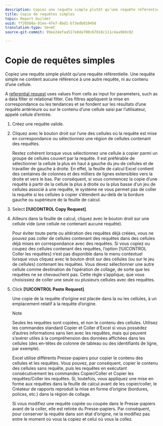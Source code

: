```yaml
---
description: Copiez une requête simple plutôt qu’une requête référentielle. Une requête simple ne contient aucune référence à une autre requête, ni au contenu d’une cellule.
title: Copie de requêtes simples
topic: Report builder
uuid: ff20560a-01ee-47e7-8bd1-b73edb010456
translation-type: tm+mt
source-git-commit: 99ee24efaa517e8da700c67818c111c4aa90dc02

---
```



# Copie de requêtes simples

Copiez une requête simple plutôt qu’une requête référentielle. Une requête simple ne contient aucune référence à une autre requête, ni au contenu d’une cellule.

A [referential request](/help/analyze/report-builder/manage-requests/c-copy-requests/t-copy-referential-requests.md) uses values from cells as input for parameters, such as a data filter or relational filter. Ces filtres appliquent la mise en correspondance ou les tendances et se fondent sur les résultats d’une requête antérieure ou sur le contenu d’une cellule saisi par l’utilisateur, appelé cellule d’entrée. 
1. Créez une requête valide.
1. Cliquez avec le bouton droit sur l’une des cellules où la requête est mise en correspondance ou sélectionnez une région de cellules contenant des requêtes.

   Restez cohérent lorsque vous sélectionnez une cellule à copier parmi un groupe de cellules couvert par la requête. Il est préférable de sélectionner la cellule la plus en haut à gauche du jeu de cellules et de travailler de gauche à droite. En effet, la feuille de calcul Excel contient des centaines de colonnes et des milliers de lignes extensibles vers la droite et vers le bas. Par conséquent, si vous commencez la copie d’une requête à partir de la cellule la plus à droite ou la plus basse d’un jeu de cellules associé à une requête, le système ne vous permet pas de coller la requête si les cellules à copier s’étendent au-delà de la bordure gauche ou supérieure de la feuille de calcul.
1. Select **[!UICONTROL Copy Request]**.
1. Ailleurs dans la feuille de calcul, cliquez avec le bouton droit sur une cellule vide (une cellule ne contenant aucune requête).

   Pour éviter toute perte ou altération des requêtes déjà créées, vous ne pouvez pas coller de cellules contenant des requêtes dans des cellules déjà mises en correspondance avec des requêtes. Si vous copiez ou coupez des cellules contenant des requêtes, l’option [!UICONTROL Coller les requêtes] n’est pas disponible dans le menu contextuel lorsque vous cliquez avec le bouton droit sur des cellules (ou sur le jeu de cellules) contenant les requêtes. Vous devez sélectionner une autre cellule comme destination de l’opération de collage, de sorte que les requêtes ne se chevauchent pas. Cette règle s’applique, que vous choisissiez de coller une seule ou plusieurs cellules avec des requêtes.
1. Click **[!UICONTROL Paste Request]**.

   Une copie de la requête d’origine est placée dans la ou les cellules, à un emplacement relatif à la requête d’origine.

   >[!NOTE]
   >
   >Seules les requêtes sont copiées, et non le contenu des cellules. Utilisez les commandes standard Copier et Coller d’Excel si vous possédez d’autres informations sans lien avec les requêtes, mais qui peuvent s’avérer utiles à la compréhension des données affichées dans les cellules (des en-têtes de colonne de tableau ou des identifiants de ligne, par exemple).

   Excel utilise différents Presse-papiers pour copier le contenu des cellules et les requêtes. Vous pouvez, par conséquent, copier le contenu des cellules sans requête, puis les requêtes en exécutant consécutivement les commandes Copier/Coller et Copier les requêtes/Coller les requêtes. Si, toutefois, vous appliquez une mise en forme aux requêtes dans la feuille de calcul avant de les copier/coller, le Créateur de rapports reproduit la mise en forme d’origine (bordures, polices, etc.) dans la région de collage.

   Si vous modifiez une requête copiée ou coupée dans le Presse-papiers avant de la coller, elle est retirée du Presse-papiers. Par conséquent, pour conserver la requête dans son état d’origine, ne la modifiez pas entre le moment où vous la copiez et celui où vous la collez.
